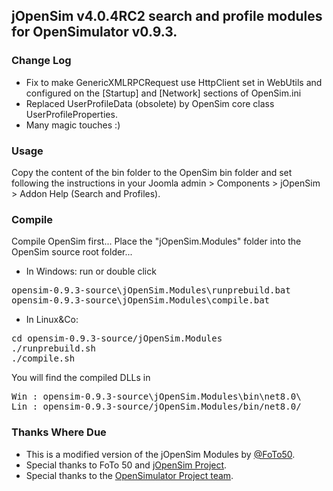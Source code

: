 ## jOpenSim v4.0.4RC2 search and profile modules for OpenSimulator v0.9.3.
### Change Log
+ Fix to make GenericXMLRPCRequest use HttpClient set in WebUtils and configured on the [Startup] and [Network] sections of OpenSim.ini
+ Replaced UserProfileData (obsolete) by OpenSim core class UserProfileProperties.
+ Many magic touches :)

### Usage
Copy the content of the bin folder to the OpenSim bin folder and set following the instructions in your Joomla admin > Components > jOpenSim > Addon Help (Search and Profiles).

### Compile
Compile OpenSim first...
Place the "jOpenSim.Modules" folder into the OpenSim source root folder...
+ In Windows: run or double click
<pre>opensim-0.9.3-source\jOpenSim.Modules\runprebuild.bat
opensim-0.9.3-source\jOpenSim.Modules\compile.bat</pre>
+ In Linux&Co:
<pre>cd opensim-0.9.3-source/jOpenSim.Modules
./runprebuild.sh
./compile.sh</pre>
You will find the compiled DLLs in 
<pre>Win : opensim-0.9.3-source\jOpenSim.Modules\bin\net8.0\
Lin : opensim-0.9.3-source/jOpenSim.Modules/bin/net8.0/</pre>

### Thanks Where Due
+ This is a modified version of the jOpenSim Modules by [@FoTo50](https://github.com/FoTo50).
+ Special thanks to FoTo 50 and [jOpenSim Project](https://www.jopensim.com/).
+ Special thanks to the [OpenSimulator Project team](http://opensimulator.org/).
